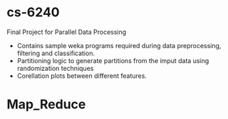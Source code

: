 # cs-6240
Final Project for Parallel Data Processing
 - Contains sample weka programs required during data preprocessing, filtering and classification.
 - Partitioning logic to generate partitions from the imput data using randomization techniques
 - Corellation plots between different features.
# Map_Reduce
